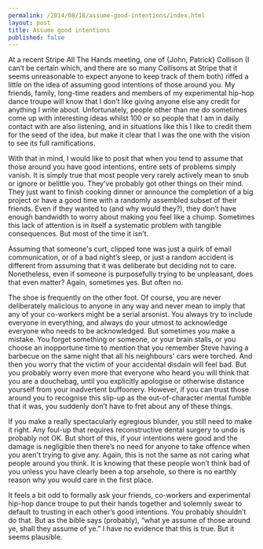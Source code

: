 ```yaml
---
permalink: /2014/08/18/assume-good-intentions/index.html
layout: post
title: Assume good intentions
published: false
---
```

At a recent Stripe All The Hands meeting, one of {John, Patrick} Collison (I can’t be certain which, and there are so many Collisons at Stripe that it seems unreasonable to expect anyone to keep track of them both) riffed a little on the idea of assuming good intentions of those around you. My friends, family, long-time readers and members of my experimental hip-hop dance troupe will know that I don’t like giving anyone else any credit for anything I write about. Unfortunately, people other than me do sometimes come up with interesting ideas whilst 100 or so people that I am in daily contact with are also listening, and in situations like this I like to credit them for the seed of the idea, but make it clear that I was the one with the vision to see its full ramifications.

With that in mind, I would like to posit that when you tend to assume that those around you have good intentions, entire sets of problems simply vanish. It is simply true that most people very rarely actively mean to snub or ignore or belittle you. They’ve probably got other things on their mind. They just want to finish cooking dinner or announce the completion of a big project or have a good time with a randomly assembled subset of their friends. Even if they wanted to (and why would they?), they don’t have enough bandwidth to worry about making you feel like a chump. Sometimes this lack of attention is in itself a systematic problem with tangible consequences. But most of the time it isn’t.

Assuming that someone's curt, clipped tone was just a quirk of email communication, or of a bad night’s sleep, or just a random accident is different from assuming that it was deliberate but deciding not to care. Nonetheless, even if someone is purposefully trying to be unpleasant, does that even matter? Again, sometimes yes. But often no.

The shoe is frequently on the other foot. Of course, you are never deliberately malicious to anyone in any way and never mean to imply that any of your co-workers might be a serial arsonist. You always try to include everyone in everything, and always do your utmost to acknowledge everyone who needs to be acknowledged. But sometimes you make a mistake. You forget something or someone, or your brain stalls, or you choose an inopportune time to mention that you remember Steve having a barbecue on the same night that all his neighbours' cars were torched. And then you worry that the victim of your accidental disdain will feel bad. But you probably worry even more that everyone who heard you will think that you are a douchebag, until you explicitly apologise or otherwise distance yourself from your inadvertent buffoonery. However, if you can trust those around you to recognise this slip-up as the out-of-character mental fumble that it was, you suddenly don’t have to fret about any of these things.

If you make a really spectacularly egregious blunder, you still need to make it right. Any foul-up that requires reconstructive dental surgery to undo is probably not OK. But short of this, if your intentions were good and the damage is negligible then there’s no need for anyone to take offence when you aren't trying to give any. Again, this is not the same as not caring what people around you think. It is knowing that these people won’t think bad of you unless you have clearly been a top arsehole, so there is no earthly reason why you would care in the first place.

It feels a bit odd to formally ask your friends, co-workers and experimental hip-hop dance troupe to put their hands together and solemnly swear to default to trusting in each other’s good intentions. You probably shouldn’t do that. But as the bible says (probably), “what ye assume of those around ye, shall they assume of ye.” I have no evidence that this is true. But it seems plausible.

